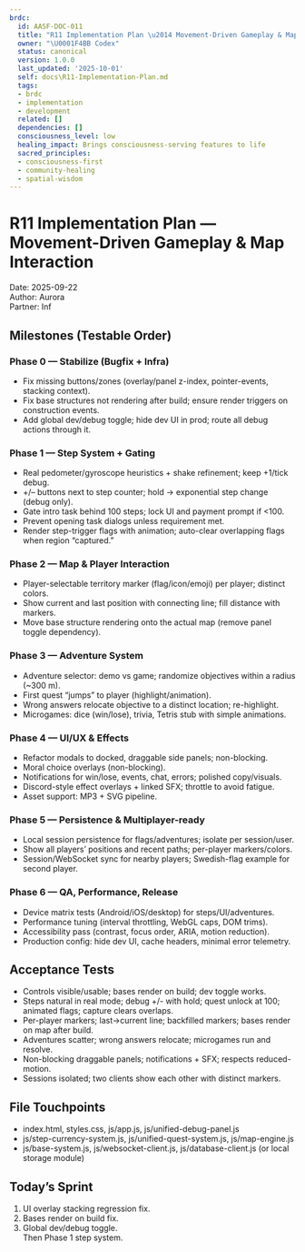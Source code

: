 ```yaml
---
brdc:
  id: AASF-DOC-011
  title: "R11 Implementation Plan \u2014 Movement-Driven Gameplay & Map Interaction"
  owner: "\U0001F4BB Codex"
  status: canonical
  version: 1.0.0
  last_updated: '2025-10-01'
  self: docs\R11-Implementation-Plan.md
  tags:
  - brdc
  - implementation
  - development
  related: []
  dependencies: []
  consciousness_level: low
  healing_impact: Brings consciousness-serving features to life
  sacred_principles:
  - consciousness-first
  - community-healing
  - spatial-wisdom
---
```


# R11 Implementation Plan — Movement-Driven Gameplay & Map Interaction

Date: 2025-09-22  
Author: Aurora  
Partner: Inf

## Milestones (Testable Order)

### Phase 0 — Stabilize (Bugfix + Infra)
- Fix missing buttons/zones (overlay/panel z-index, pointer-events, stacking context).
- Fix base structures not rendering after build; ensure render triggers on construction events.
- Add global dev/debug toggle; hide dev UI in prod; route all debug actions through it.

### Phase 1 — Step System + Gating
- Real pedometer/gyroscope heuristics + shake refinement; keep +1/tick debug.
- +/– buttons next to step counter; hold → exponential step change (debug only).
- Gate intro task behind 100 steps; lock UI and payment prompt if <100.
- Prevent opening task dialogs unless requirement met.
- Render step-trigger flags with animation; auto-clear overlapping flags when region “captured.”

### Phase 2 — Map & Player Interaction
- Player-selectable territory marker (flag/icon/emoji) per player; distinct colors.
- Show current and last position with connecting line; fill distance with markers.
- Move base structure rendering onto the actual map (remove panel toggle dependency).

### Phase 3 — Adventure System
- Adventure selector: demo vs game; randomize objectives within a radius (~300 m).
- First quest “jumps” to player (highlight/animation).
- Wrong answers relocate objective to a distinct location; re-highlight.
- Microgames: dice (win/lose), trivia, Tetris stub with simple animations.

### Phase 4 — UI/UX & Effects
- Refactor modals to docked, draggable side panels; non-blocking.
- Moral choice overlays (non-blocking).
- Notifications for win/lose, events, chat, errors; polished copy/visuals.
- Discord-style effect overlays + linked SFX; throttle to avoid fatigue.
- Asset support: MP3 + SVG pipeline.

### Phase 5 — Persistence & Multiplayer-ready
- Local session persistence for flags/adventures; isolate per session/user.
- Show all players’ positions and recent paths; per-player markers/colors.
- Session/WebSocket sync for nearby players; Swedish-flag example for second player.

### Phase 6 — QA, Performance, Release
- Device matrix tests (Android/iOS/desktop) for steps/UI/adventures.
- Performance tuning (interval throttling, WebGL caps, DOM trims).
- Accessibility pass (contrast, focus order, ARIA, motion reduction).
- Production config: hide dev UI, cache headers, minimal error telemetry.

## Acceptance Tests
- Controls visible/usable; bases render on build; dev toggle works.
- Steps natural in real mode; debug +/- with hold; quest unlock at 100; animated flags; capture clears overlaps.
- Per-player markers; last→current line; backfilled markers; bases render on map after build.
- Adventures scatter; wrong answers relocate; microgames run and resolve.
- Non-blocking draggable panels; notifications + SFX; respects reduced-motion.
- Sessions isolated; two clients show each other with distinct markers.

## File Touchpoints
- index.html, styles.css, js/app.js, js/unified-debug-panel.js
- js/step-currency-system.js, js/unified-quest-system.js, js/map-engine.js
- js/base-system.js, js/websocket-client.js, js/database-client.js (or local storage module)

## Today’s Sprint
1) UI overlay stacking regression fix.  
2) Bases render on build fix.  
3) Global dev/debug toggle.  
Then Phase 1 step system.


